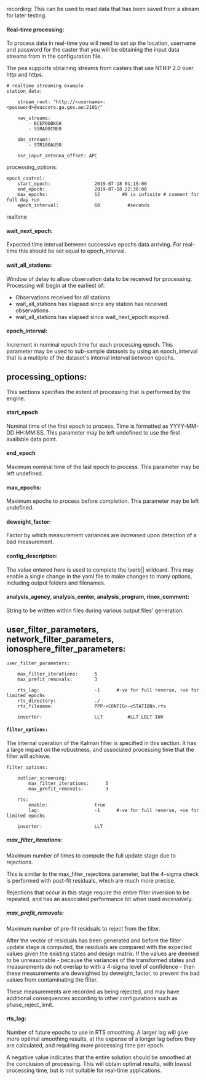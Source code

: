 





recording:
This can be used to read data that has been saved from a stream for later testing.







#### Real-time processing:

To process data in real-time you will need to set up the location, username and password for the caster that you will be obtaining the input data streams from in the configuration file.

The pea supports obtaining streams from casters that use NTRIP 2.0 over http and https.

	# realtime streaming example
	station_data:
		
		stream_root: "http://<username>:<password>@auscors.ga.gov.au:2101/"

		nav_streams:
			- BCEP00BKG0
			- SSRA00CNE0
			
		obs_streams:
			- STR100AUS0
			
		ssr_input_antenna_offset: APC




processing_options:

    epoch_control:
        start_epoch:                2019-07-18 01:15:00
        end_epoch:                  2019-07-18 22:30:00
        max_epochs:                 12        #0 is infinite # comment for full day run
        epoch_interval:             60          #seconds
   






realtime




#### wait_next_epoch:
Expected time interval between successive epochs data arriving. For real-time this should be set equal to epoch_interval.

#### wait_all_stations:
Window of delay to allow observation data to be received for processing.
Processing will begin at the earliest of:

* Observations received for all stations
* wait_all_stations has elapsed since any station has received observations
* wait_all_stations has elapsed since wait_next_epoch expired.



#### epoch_interval:
Increment in nominal epoch time for each processing epoch. This parameter may be used to sub-sample datasets by using an epoch_interval that is a multiple of the dataset's internal interval between epochs.


## processing_options:

This sections specifies the extent of processing that is performed by the engine.

#### start_epoch
Nominal time of the first epoch to process. Time is formatted as YYYY-MM-DD HH:MM:SS.
This parameter may be left undefined to use the first available data point.

#### end_epoch
Maximum nominal time of the last epoch to process. This parameter may be left undefined.

#### max_epochs:
Maximum epochs to process before completion. This parameter may be left undefined.


#### deweight_factor:
Factor by which measurement variances are increased upon detection of a bad measurement.








#### config_description:

The value entered here is used to complete the \verb|<CONFIG>| wildcard.
This may enable a single change in the yaml file to make changes to many options, including output folders and filenames.

#### analysis_agency, analysis_center, analysis_program, rinex_comment:

String to be written within files during various output files' generation.

## user_filter_parameters, network_filter_parameters, ionosphere_filter_parameters:

	user_filter_parameters:

	    max_filter_iterations:      5
	    max_prefit_removals:        3

	    rts_lag:                    -1      #-ve for full reverse, +ve for limited epochs
	    rts_directory:              ./
	    rts_filename:               PPP-<CONFIG>-<STATION>.rts

	    inverter:                   LLT         #LLT LDLT INV

#### `filter_options:`

The internal operation of the Kalman filter is specified in this section. It has a large impact on the robustness, and associated processing time that the filter will achieve.

	filter_options:

		outlier_screening:
		    max_filter_iterations:      5
		    max_prefit_removals:        3

        rts:
            enable:                 true
            lag:                    -1      #-ve for full reverse, +ve for limited epochs

	    inverter:                   LLT


##### max_filter_iterations:

Maximum number of times to compute the full update stage due to rejections.

This is similar to the max_filter_rejections parameter, but the 4-sigma check is performed with post-fit residuals, which are much more precise.

Rejections that occur in this stage require the entire filter inversion to be repeated, and has an associated performance hit when used excessively.

##### max_prefit_removals:

Maximum number of pre-fit residuals to reject from the filter.

After the vector of residuals has been generated and before the filter update stage is computed, the residuals are compared with the expected values given the existing states and design matrix.
If the values are deemed to be unreasonable - because the variances of the transformed states and measurements do not overlap to with a 4-sigma level of confidence - then these measurements are deweighted by deweight_factor, to prevent the bad values from contaminating the filter.

These measurements are recorded as being rejected, and may have additional consequences according to other configurations such as phase_reject_limit.

#### rts_lag:

Number of future epochs to use in RTS smoothing. 
A larger lag will give more optimal smoothing results, at the expense of a longer lag before they are calculated, and requiring more processing time per epoch.

A negative value indicates that the entire solution should be smoothed at the conclusion of processing. 
This will obtain optimal results, with lowest processing time, but is not suitable for real-time applications.







